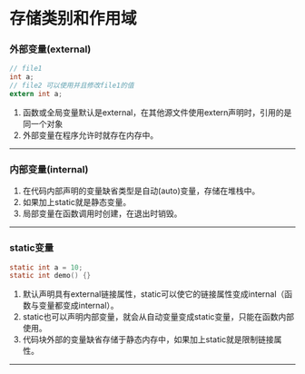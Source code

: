 # 存储类别和作用域

### 外部变量(external)

```c
// file1
int a;
// file2 可以使用并且修改file1的值
extern int a; 
```

1. 函数或全局变量默认是external，在其他源文件使用extern声明时，引用的是同一个对象
2. 外部变量在程序允许时就存在内存中。

------

### 内部变量(internal)

1. 在代码内部声明的变量缺省类型是自动(auto)变量，存储在堆栈中。
2. 如果加上static就是静态变量。
3. 局部变量在函数调用时创建，在退出时销毁。

------

### static变量

```c
static int a = 10;
static int demo() {}
```

1. 默认声明具有external链接属性，static可以使它的链接属性变成internal（函数与变量都变成internal）。
2. static也可以声明内部变量，就会从自动变量变成static变量，只能在函数内部使用。
3. 代码块外部的变量缺省存储于静态内存中，如果加上static就是限制链接属性。


------